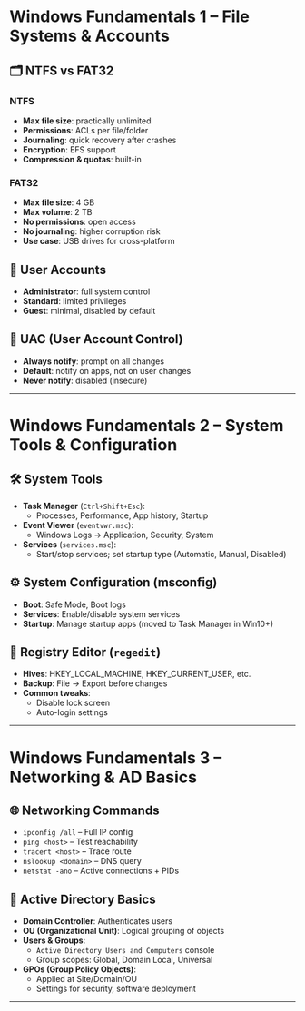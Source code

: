 
# Windows Fundamentals 1 – File Systems & Accounts

## 🗂️ NTFS vs FAT32

### NTFS
- **Max file size**: practically unlimited  
- **Permissions**: ACLs per file/folder  
- **Journaling**: quick recovery after crashes  
- **Encryption**: EFS support  
- **Compression & quotas**: built-in  

### FAT32
- **Max file size**: 4 GB  
- **Max volume**: 2 TB  
- **No permissions**: open access  
- **No journaling**: higher corruption risk  
- **Use case**: USB drives for cross-platform  

## 👤 User Accounts
- **Administrator**: full system control  
- **Standard**: limited privileges  
- **Guest**: minimal, disabled by default  

## 🔐 UAC (User Account Control)
- **Always notify**: prompt on all changes  
- **Default**: notify on apps, not on user changes  
- **Never notify**: disabled (insecure)  

---

# Windows Fundamentals 2 – System Tools & Configuration

## 🛠️ System Tools
- **Task Manager** (`Ctrl+Shift+Esc`):  
  - Processes, Performance, App history, Startup  
- **Event Viewer** (`eventvwr.msc`):  
  - Windows Logs → Application, Security, System  
- **Services** (`services.msc`):  
  - Start/stop services; set startup type (Automatic, Manual, Disabled)  

## ⚙️ System Configuration (msconfig)
- **Boot**: Safe Mode, Boot logs  
- **Services**: Enable/disable system services  
- **Startup**: Manage startup apps (moved to Task Manager in Win10+)  

## 📄 Registry Editor (`regedit`)
- **Hives**: HKEY_LOCAL_MACHINE, HKEY_CURRENT_USER, etc.  
- **Backup**: File → Export before changes  
- **Common tweaks**:  
  - Disable lock screen  
  - Auto-login settings  

---



# Windows Fundamentals 3 – Networking & AD Basics

## 🌐 Networking Commands
- `ipconfig /all`     – Full IP config  
- `ping <host>`       – Test reachability  
- `tracert <host>`    – Trace route  
- `nslookup <domain>` – DNS query  
- `netstat -ano`      – Active connections + PIDs  

## 🏢 Active Directory Basics
- **Domain Controller**: Authenticates users  
- **OU (Organizational Unit)**: Logical grouping of objects  
- **Users & Groups**:  
  - `Active Directory Users and Computers` console  
  - Group scopes: Global, Domain Local, Universal  
- **GPOs (Group Policy Objects)**:  
  - Applied at Site/Domain/OU  
  - Settings for security, software deployment  

---



